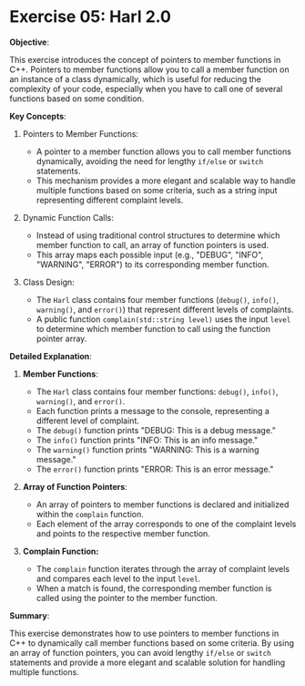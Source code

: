 # Exercise 05: Harl 2.0

**Objective**:

This exercise introduces the concept of pointers to member functions in C++. Pointers to member functions allow you to call a member function on an instance of a class dynamically, which is useful for reducing the complexity of your code, especially when you have to call one of several functions based on some condition.

**Key Concepts**:

1. Pointers to Member Functions:
   - A pointer to a member function allows you to call member functions dynamically, avoiding the need for lengthy `if/else` or `switch` statements.
   - This mechanism provides a more elegant and scalable way to handle multiple functions based on some criteria, such as a string input representing different complaint levels.

2. Dynamic Function Calls:
    - Instead of using traditional control structures to determine which member function to call, an array of function pointers is used.
    - This array maps each possible input (e.g., "DEBUG", "INFO", "WARNING", "ERROR") to its corresponding member function.

3. Class Design:
    - The `Harl` class contains four member functions (`debug()`, `info()`, `warning()`, and `error()`) that represent different levels of complaints.
    - A public function `complain(std::string level)` uses the input `level` to determine which member function to call using the function pointer array.

**Detailed Explanation**:

1. **Member Functions**:
    - The `Harl` class contains four member functions: `debug()`, `info()`, `warning()`, and `error()`.
    - Each function prints a message to the console, representing a different level of complaint.
    - The `debug()` function prints "DEBUG: This is a debug message."
    - The `info()` function prints "INFO: This is an info message."
    - The `warning()` function prints "WARNING: This is a warning message."
    - The `error()` function prints "ERROR: This is an error message."

2. **Array of Function Pointers**:
    - An array of pointers to member functions is declared and initialized within the `complain` function.
    - Each element of the array corresponds to one of the complaint levels and points to the respective member function.

3. **Complain Function:**
    - The `complain` function iterates through the array of complaint levels and compares each level to the input `level`.
    - When a match is found, the corresponding member function is called using the pointer to the member function.

**Summary**:

This exercise demonstrates how to use pointers to member functions in C++ to dynamically call member functions based on some criteria. By using an array of function pointers, you can avoid lengthy `if/else` or `switch` statements and provide a more elegant and scalable solution for handling multiple functions.
